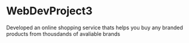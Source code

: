 # WebDevProject3
Developed an online shopping service thats helps you buy any branded products from thousdands of avaliable brands
